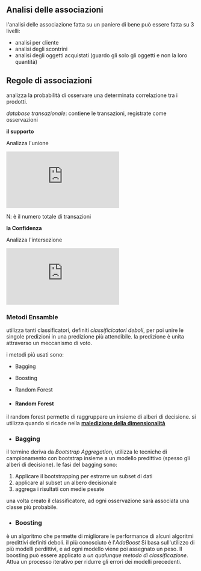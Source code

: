 ## Analisi delle associazioni

l'analisi delle associazione fatta su un paniere di bene può essere fatta su 3 livelli:
* analisi per cliente
* analisi degli scontrini
* analisi degli oggetti acquistati (guardo gli solo gli oggetti e non la loro quantità)

## Regole di associazioni
analizza la probabilità di osservare una determinata correlazione tra i prodotti.

*database transazionale*: contiene le transazioni, registrate come osservazioni

**il supporto**

Analizza l'unione

![Supporto](http://www.sciweavers.org/tex2img.php?eq=%24%0AS_%7BX%2CY%7D%3D%5Cfrac%7B%5C%23%28X%2BY%29%7D%7BN%7D%0A%24&bc=White&fc=Black&im=jpg&fs=12&ff=arev&edit=0)

N: è il numero totale di transazioni

**la Confidenza**

Analizza l'intersezione

![Confidenza](http://www.sciweavers.org/tex2img.php?eq=%24%0AC_%7BX%2CY%7D%3D%5Cfrac%7B%5C%23%28X%20%5Ccap%20Y%29%7D%7B%5C%23%28X%29%7D%0A%24&bc=White&fc=Black&im=jpg&fs=12&ff=arev&edit=0)

### Metodi Ensamble

utilizza tanti classificatori, definiti *classificicatori deboli*, per poi unire le singole predizioni in una predizione più attendibile.
la predizione è unita attraverso un meccanismo di voto.

i metodi più usati sono:
* Bagging
* Boosting
* Random Forest

* #### Random Forest
il random forest permette di raggruppare un insieme di alberi di decisione.
si utilizza quando si ricade nella [**maledizione della dimensionalità**](https://github.com/ettore1461/My-Introduction-to-Statistical-Learning/blob/master/Corsi%20Udemy/Corso%20completo%20di%20Data%20Science%20con%20Python/Machine%20Learning/Note%20Generali.md)


* ### Bagging
il termine deriva da _Bootstrap Aggregation_, utilizza le tecniche di campionamento con bootstrap insieme a un modello predittivo (spesso gli alberi di decisione).
le fasi del bagging sono:
1. Applicare il bootstrapping per estrarre un subset di dati
1. applicare al subset un albero decisionale
1. aggrega i risultati con medie pesate

una volta creato il classificatore, ad ogni osservazione sarà associata una classe più probabile.

* ### Boosting
è un algoritmo che permette di migliorare le performance di alcuni algoritmi predittivi definiti deboli. il più conosciuto è l'_AdaBoost_
Si basa sull'utilizzo di più modelli perdittivi, e ad ogni modello viene poi assegnato un peso.
Il boosting può essere applicato a _un qualunque metodo di classificazione_.
Attua un processo iterativo per ridurre gli errori dei modelli precedenti.
